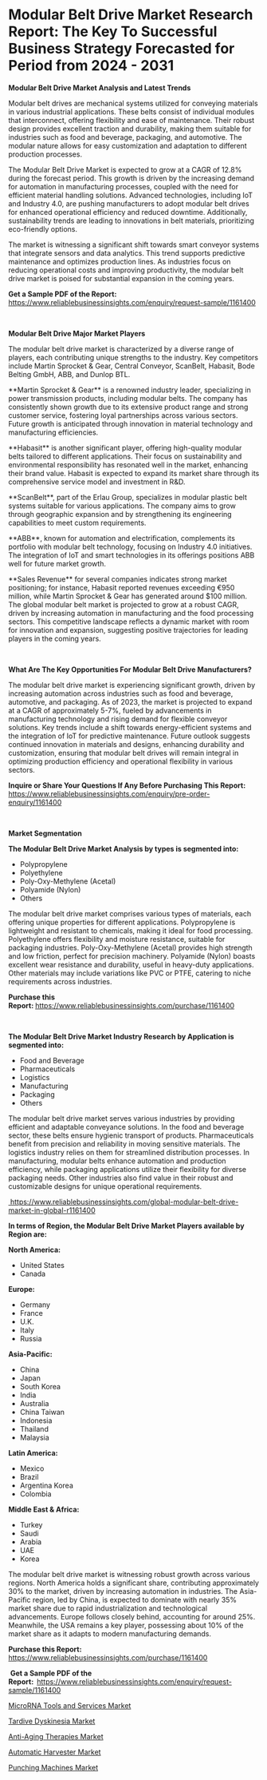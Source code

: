 <p><h1>Modular Belt Drive Market Research Report: The Key To Successful Business Strategy Forecasted for Period from 2024 - 2031</h1></p><p><strong>Modular Belt Drive Market Analysis and Latest Trends</strong></p>
<p><p>Modular belt drives are mechanical systems utilized for conveying materials in various industrial applications. These belts consist of individual modules that interconnect, offering flexibility and ease of maintenance. Their robust design provides excellent traction and durability, making them suitable for industries such as food and beverage, packaging, and automotive. The modular nature allows for easy customization and adaptation to different production processes.</p><p>The Modular Belt Drive Market is expected to grow at a CAGR of 12.8% during the forecast period. This growth is driven by the increasing demand for automation in manufacturing processes, coupled with the need for efficient material handling solutions. Advanced technologies, including IoT and Industry 4.0, are pushing manufacturers to adopt modular belt drives for enhanced operational efficiency and reduced downtime. Additionally, sustainability trends are leading to innovations in belt materials, prioritizing eco-friendly options.</p><p>The market is witnessing a significant shift towards smart conveyor systems that integrate sensors and data analytics. This trend supports predictive maintenance and optimizes production lines. As industries focus on reducing operational costs and improving productivity, the modular belt drive market is poised for substantial expansion in the coming years.</p></p>
<p><strong>Get a Sample PDF of the Report:&nbsp;</strong> <a href="https://www.reliablebusinessinsights.com/enquiry/request-sample/1161400?utm_campaign=60&utm_medium=2&utm_source=Github&utm_content=ia&utm_term=17112024&utm_id=modular-belt-drive">https://www.reliablebusinessinsights.com/enquiry/request-sample/1161400</a></p>
<p>&nbsp;</p>
<p><strong>Modular Belt Drive Major Market Players</strong></p>
<p><p>The modular belt drive market is characterized by a diverse range of players, each contributing unique strengths to the industry. Key competitors include Martin Sprocket & Gear, Central Conveyor, ScanBelt, Habasit, Bode Belting GmbH, ABB, and Dunlop BTL.</p><p>**Martin Sprocket & Gear** is a renowned industry leader, specializing in power transmission products, including modular belts. The company has consistently shown growth due to its extensive product range and strong customer service, fostering loyal partnerships across various sectors. Future growth is anticipated through innovation in material technology and manufacturing efficiencies.</p><p>**Habasit** is another significant player, offering high-quality modular belts tailored to different applications. Their focus on sustainability and environmental responsibility has resonated well in the market, enhancing their brand value. Habasit is expected to expand its market share through its comprehensive service model and investment in R&D.</p><p>**ScanBelt**, part of the Erlau Group, specializes in modular plastic belt systems suitable for various applications. The company aims to grow through geographic expansion and by strengthening its engineering capabilities to meet custom requirements.</p><p>**ABB**, known for automation and electrification, complements its portfolio with modular belt technology, focusing on Industry 4.0 initiatives. The integration of IoT and smart technologies in its offerings positions ABB well for future market growth.</p><p>**Sales Revenue** for several companies indicates strong market positioning; for instance, Habasit reported revenues exceeding €950 million, while Martin Sprocket & Gear has generated around $100 million. The global modular belt market is projected to grow at a robust CAGR, driven by increasing automation in manufacturing and the food processing sectors. This competitive landscape reflects a dynamic market with room for innovation and expansion, suggesting positive trajectories for leading players in the coming years.</p></p>
<p>&nbsp;</p>
<p><strong>What Are The Key Opportunities For Modular Belt Drive Manufacturers?</strong></p>
<p><p>The modular belt drive market is experiencing significant growth, driven by increasing automation across industries such as food and beverage, automotive, and packaging. As of 2023, the market is projected to expand at a CAGR of approximately 5-7%, fueled by advancements in manufacturing technology and rising demand for flexible conveyor solutions. Key trends include a shift towards energy-efficient systems and the integration of IoT for predictive maintenance. Future outlook suggests continued innovation in materials and designs, enhancing durability and customization, ensuring that modular belt drives will remain integral in optimizing production efficiency and operational flexibility in various sectors.</p></p>
<p><strong>Inquire or Share Your Questions If Any Before Purchasing This Report:</strong> <a href="https://www.reliablebusinessinsights.com/enquiry/pre-order-enquiry/1161400?utm_campaign=60&utm_medium=2&utm_source=Github&utm_content=ia&utm_term=17112024&utm_id=modular-belt-drive">https://www.reliablebusinessinsights.com/enquiry/pre-order-enquiry/1161400</a></p>
<p>&nbsp;</p>
<p><strong>Market Segmentation</strong></p>
<p><strong>The Modular Belt Drive Market Analysis by types is segmented into:</strong></p>
<p><ul><li>Polypropylene</li><li>Polyethylene</li><li>Poly-Oxy-Methylene (Acetal)</li><li>Polyamide (Nylon)</li><li>Others</li></ul></p>
<p><p>The modular belt drive market comprises various types of materials, each offering unique properties for different applications. Polypropylene is lightweight and resistant to chemicals, making it ideal for food processing. Polyethylene offers flexibility and moisture resistance, suitable for packaging industries. Poly-Oxy-Methylene (Acetal) provides high strength and low friction, perfect for precision machinery. Polyamide (Nylon) boasts excellent wear resistance and durability, useful in heavy-duty applications. Other materials may include variations like PVC or PTFE, catering to niche requirements across industries.</p></p>
<p><strong>Purchase this Report:&nbsp;</strong><a href="https://www.reliablebusinessinsights.com/purchase/1161400?utm_campaign=60&utm_medium=2&utm_source=Github&utm_content=ia&utm_term=17112024&utm_id=modular-belt-drive">https://www.reliablebusinessinsights.com/purchase/1161400</a></p>
<p>&nbsp;</p>
<p><strong>The Modular Belt Drive Market Industry Research by Application is segmented into:</strong></p>
<p><ul><li>Food and Beverage</li><li>Pharmaceuticals</li><li>Logistics</li><li>Manufacturing</li><li>Packaging</li><li>Others</li></ul></p>
<p><p>The modular belt drive market serves various industries by providing efficient and adaptable conveyance solutions. In the food and beverage sector, these belts ensure hygienic transport of products. Pharmaceuticals benefit from precision and reliability in moving sensitive materials. The logistics industry relies on them for streamlined distribution processes. In manufacturing, modular belts enhance automation and production efficiency, while packaging applications utilize their flexibility for diverse packaging needs. Other industries also find value in their robust and customizable designs for unique operational requirements.</p></p>
<p><a href="https://www.reliablebusinessinsights.com/global-modular-belt-drive-market-in-global-r1161400?utm_campaign=60&utm_medium=2&utm_source=Github&utm_content=ia&utm_term=17112024&utm_id=modular-belt-drive">&nbsp;https://www.reliablebusinessinsights.com/global-modular-belt-drive-market-in-global-r1161400</a></p>
<p><strong>In terms of Region, the Modular Belt Drive Market Players available by Region are:</strong></p>
<p>
    <p> <strong> North America: </strong>
        <ul>
            <li>United States</li>
            <li>Canada</li>
        </ul>
        </p> 
    <p> <strong> Europe: </strong>
        <ul>
            <li>Germany</li>
            <li>France</li>
            <li>U.K.</li>
            <li>Italy</li>
            <li>Russia</li>
        </ul>
        </p> 
    <p> <strong> Asia-Pacific: </strong>
        <ul>
            <li>China</li>
            <li>Japan</li>
            <li>South Korea</li>
            <li>India</li>
            <li>Australia</li>
            <li>China Taiwan</li>
            <li>Indonesia</li>
            <li>Thailand</li>
            <li>Malaysia</li>
        </ul>
        </p> 
    <p> <strong> Latin America: </strong>
        <ul>
            <li>Mexico</li>
            <li>Brazil</li>
            <li>Argentina Korea</li>
            <li>Colombia</li>
        </ul>
        </p> 
    <p> <strong> Middle East & Africa: </strong>
        <ul>
            <li>Turkey</li>
            <li>Saudi</li>
            <li>Arabia</li>
            <li>UAE</li>
            <li>Korea</li>
        </ul>
    </p>
    </p>
<p><p>The modular belt drive market is witnessing robust growth across various regions. North America holds a significant share, contributing approximately 30% to the market, driven by increasing automation in industries. The Asia-Pacific region, led by China, is expected to dominate with nearly 35% market share due to rapid industrialization and technological advancements. Europe follows closely behind, accounting for around 25%. Meanwhile, the USA remains a key player, possessing about 10% of the market share as it adapts to modern manufacturing demands.</p></p>
<p><strong>Purchase this Report: </strong><a href="https://www.reliablebusinessinsights.com/purchase/1161400?utm_campaign=60&utm_medium=2&utm_source=Github&utm_content=ia&utm_term=17112024&utm_id=modular-belt-drive">https://www.reliablebusinessinsights.com/purchase/1161400</a></p>
<p>&nbsp;<strong>Get a Sample PDF of the Report:&nbsp;&nbsp;</strong><a href="https://www.reliablebusinessinsights.com/enquiry/request-sample/1161400?utm_campaign=60&utm_medium=2&utm_source=Github&utm_content=ia&utm_term=17112024&utm_id=modular-belt-drive">https://www.reliablebusinessinsights.com/enquiry/request-sample/1161400</a></p>
<p><strong></strong></p>
<p><p><a href="https://github.com/NargisHussain432/Market-Research-Report-List-1/blob/main/microrna-tools-and-services-market.md?utm_campaign=60&utm_medium=2&utm_source=Github&utm_content=ia&utm_term=17112024&utm_id=modular-belt-drive">MicroRNA Tools and Services Market</a></p><p><a href="https://issuu.com/reportprime-2/docs/tardive-dyskinesia-market-size-2030_501cee2f6ca056?utm_campaign=60&utm_medium=2&utm_source=Github&utm_content=ia&utm_term=17112024&utm_id=modular-belt-drive">Tardive Dyskinesia Market</a></p><p><a href="https://github.com/FahadAhmed223/Market-Research-Report-List-1/blob/main/anti-aging-therapies-market.md?utm_campaign=60&utm_medium=2&utm_source=Github&utm_content=ia&utm_term=17112024&utm_id=modular-belt-drive">Anti-Aging Therapies Market</a></p><p><a href="https://www.linkedin.com/pulse/global-automatic-harvester-market-opportunities-challenges2024-5hmoe?utm_campaign=60&utm_medium=2&utm_source=Github&utm_content=ia&utm_term=17112024&utm_id=modular-belt-drive">Automatic Harvester Market</a></p><p><a href="https://www.linkedin.com/pulse/unlocking-growth-potential-strategic-analysis-punching-iuzie?utm_campaign=60&utm_medium=2&utm_source=Github&utm_content=ia&utm_term=17112024&utm_id=modular-belt-drive">Punching Machines Market</a></p></p>